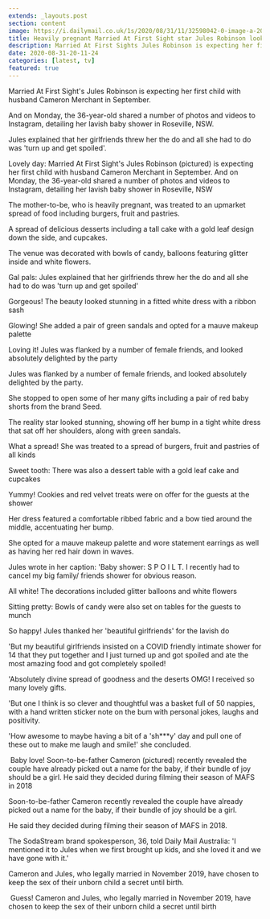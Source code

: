 ```yaml
---
extends: _layouts.post
section: content
image: https://i.dailymail.co.uk/1s/2020/08/31/11/32598042-0-image-a-20_1598869760973.jpg 
title: Heavily pregnant Married At First Sight star Jules Robinson looks luminous at her lavish baby shower 
description: Married At First Sights Jules Robinson is expecting her first child with husband Cameron Merchant in September.  
date: 2020-08-31-20-11-24 
categories: [latest, tv] 
featured: true 
--- 
```

Married At First Sight's Jules Robinson is expecting her first child with husband Cameron Merchant in September. 

And on Monday, the 36-year-old shared a number of photos and videos to Instagram, detailing her lavish baby shower in Roseville, NSW. 

Jules explained that her girlfriends threw her the do and all she had to do was 'turn up and get spoiled'. 

Lovely day: Married At First Sight's Jules Robinson (pictured) is expecting her first child with husband Cameron Merchant in September. And on Monday, the 36-year-old shared a number of photos and videos to Instagram, detailing her lavish baby shower in Roseville, NSW

The mother-to-be, who is heavily pregnant, was treated to an upmarket spread of food including burgers, fruit and pastries. 

A spread of delicious desserts including a tall cake with a gold leaf design down the side, and cupcakes. 

The venue was decorated with bowls of candy, balloons featuring glitter inside and white flowers. 

Gal pals: Jules explained that her girlfriends threw her the do and all she had to do was 'turn up and get spoiled'

Gorgeous! The beauty looked stunning in a fitted white dress with a ribbon sash 

Glowing! She added a pair of green sandals and opted for a mauve makeup palette 

Loving it! Jules was flanked by a number of female friends, and looked absolutely delighted by the party

Jules was flanked by a number of female friends, and looked absolutely delighted by the party.

She stopped to open some of her many gifts including a pair of red baby shorts from the brand Seed. 

The reality star looked stunning, showing off her bump in a tight white dress that sat off her shoulders, along with green sandals. 

What a spread! She was treated to a spread of burgers, fruit and pastries of all kinds

Sweet tooth: There was also a dessert table with a gold leaf cake and cupcakes 

Yummy! Cookies and red velvet treats were on offer for the guests at the shower 

Her dress featured a comfortable ribbed fabric and a bow tied around the middle, accentuating her bump. 

She opted for a mauve makeup palette and wore statement earrings as well as having her red hair down in waves. 

Jules wrote in her caption: 'Baby shower: S P O I L T. I recently had to cancel my big family/ friends shower for obvious reason. 

All white! The decorations included glitter balloons and white flowers 

Sitting pretty: Bowls of candy were also set on tables for the guests to munch 

So happy! Jules thanked her 'beautiful girlfriends' for the lavish do 

'But my beautiful girlfriends insisted on a COVID friendly intimate shower for 14 that they put together and I just turned up and got spoiled and ate the most amazing food and got completely spoiled! 

'Absolutely divine spread of goodness and the deserts OMG! I received so many lovely gifts. 

'But one I think is so clever and thoughtful was a basket full of 50 nappies, with a hand written sticker note on the bum with personal jokes, laughs and positivity.

'How awesome to maybe having a bit of a 'sh***y' day and pull one of these out to make me laugh and smile!' she concluded. 

 Baby love! Soon-to-be-father Cameron (pictured) recently revealed the couple have already picked out a name for the baby, if their bundle of joy should be a girl. He said they decided during filming their season of MAFS in 2018

Soon-to-be-father Cameron recently revealed the couple have already picked out a name for the baby, if their bundle of joy should be a girl. 

He said they decided during filming their season of MAFS in 2018.   

The SodaStream brand spokesperson, 36, told Daily Mail Australia: 'I mentioned it to Jules when we first brought up kids, and she loved it and we have gone with it.'   

Cameron and Jules, who legally married in November 2019, have chosen to keep the sex of their unborn child a secret until birth.

 Guess! Cameron and Jules, who legally married in November 2019, have chosen to keep the sex of their unborn child a secret until birth

